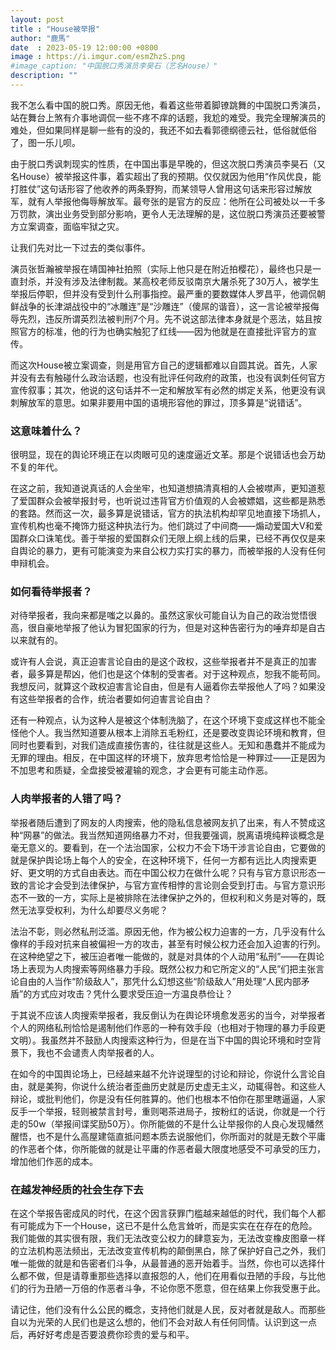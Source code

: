 ```yaml
---
layout: post
title : "House被举报"
author: "鹿馬"
date  : 2023-05-19 12:00:00 +0800
image : https://i.imgur.com/esmZhzS.png
#image_caption: "中国脱口秀演员李昊石（艺名House）"
description: ""
---
```


我不怎么看中国的脱口秀。原因无他，看着这些带着脚镣跳舞的中国脱口秀演员，站在舞台上煞有介事地调侃一些不疼不痒的话题，我尬的难受。我完全理解演员的难处，但如果同样是聊一些有的没的，我还不如去看郭德纲德云社，低俗就低俗了，图一乐儿呗。

<!--more-->

由于脱口秀讽刺现实的性质，在中国出事是早晚的，但这次脱口秀演员李昊石（又名House）被举报这件事，着实超出了我的预期。仅仅就因为他用“作风优良，能打胜仗”这句话形容了他收养的两条野狗，而某领导人曾用这句话来形容过解放军，就有人举报他侮辱解放军。最夸张的是官方的反应：他所在公司被处以一千多万罚款，演出业务受到部分影响，更令人无法理解的是，这位脱口秀演员还要被警方立案调查，面临牢狱之灾。

让我们先对比一下过去的类似事件。

演员张哲瀚被举报在靖国神社拍照（实际上他只是在附近拍樱花），最终也只是一直封杀，并没有涉及法律制裁。某高校老师反驳南京大屠杀死了30万人，被学生举报后停职，但并没有受到什么刑事指控。最严重的要数媒体人罗昌平，他调侃朝鲜战争的长津湖战役中的“冰雕连”是“沙雕连”（傻屌的谐音），这一言论被举报侮辱先烈，违反所谓英烈法被判刑7个月。先不说这部法律本身就是个恶法，姑且按照官方的标准，他的行为也确实触犯了红线——因为他就是在直接批评官方的宣传。

而这次House被立案调查，则是用官方自己的逻辑都难以自圆其说。首先，人家并没有去有触碰什么政治话题，也没有批评任何政府的政策，也没有讽刺任何官方宣传叙事；其次，他说的这句话并不一定和解放军有必然的绑定关系，他更没有讽刺解放军的意思。如果非要用中国的语境形容他的罪过，顶多算是“说错话”。


### 这意味着什么？

很明显，现在的舆论环境正在以肉眼可见的速度逼近文革。那是个说错话也会万劫不复的年代。

在这之前，我知道说真话的人会坐牢，也知道想搞清真相的人会被噤声，更知道惹了爱国群众会被举报封号，也听说过违背官方价值观的人会被嫖娼，这些都是熟悉的套路。然而这一次，最多算是说错话，官方的执法机构却罕见地直接下场抓人，宣传机构也毫不掩饰力挺这种执法行为。他们跳过了中间商——煽动爱国大V和爱国群众口诛笔伐。善于举报的爱国群众们无限上纲上线的后果，已经不再仅仅是来自舆论的暴力，更有可能演变为来自公权力实打实的暴力，而被举报的人没有任何申辩机会。


### 如何看待举报者？

对待举报者，我向来都是嗤之以鼻的。虽然这家伙可能自认为自己的政治觉悟很高，很自豪地举报了他认为冒犯国家的行为，但是对这种告密行为的唾弃却是自古以来就有的。

或许有人会说，真正迫害言论自由的是这个政权，这些举报者并不是真正的加害者，最多算是帮凶，他们也是这个体制的受害者。对于这种观点，恕我不能苟同。我想反问，就算这个政权迫害言论自由，但是有人逼着你去举报他人了吗？如果没有这些举报者的合作，统治者要如何迫害言论自由？

还有一种观点，认为这种人是被这个体制洗脑了，在这个环境下变成这样也不能全怪他个人。我当然知道要从根本上消除五毛粉红，还是要改变舆论环境和教育，但同时也要看到，对我们造成直接伤害的，往往就是这些人。无知和愚蠢并不能成为无罪的理由。相反，在中国这样的环境下，放弃思考恰恰是一种罪过——正是因为不加思考和质疑，全盘接受被灌输的观念，才会更有可能主动作恶。


### 人肉举报者的人错了吗？

举报者随后遭到了网友的人肉搜索，他的隐私信息被网友扒了出来，有人不赞成这种“网暴”的做法。我当然知道网络暴力不对，但我要强调，脱离语境纯粹谈概念是毫无意义的。要看到，在一个法治国家，公权力不会下场干涉言论自由，它要做的就是保护舆论场上每个人的安全，在这种环境下，任何一方都有远比人肉搜索更好、更文明的方式自由表达。而在中国公权力在做什么呢？只有与官方意识形态一致的言论才会受到法律保护，与官方宣传相悖的言论则会受到打击。与官方意识形态不一致的一方，实际上是被排除在法律保护之外的，但权利和义务是对等的，既然无法享受权利，为什么却要尽义务呢？

法治不彰，则必然私刑泛滥。原因无他，作为被公权力迫害的一方，几乎没有什么像样的手段对抗来自被偏袒一方的攻击，甚至有时候公权力还会加入迫害的行列。在这种绝望之下，被压迫者唯一能做的，就是对具体的个人动用“私刑”——在舆论场上表现为人肉搜索等网络暴力手段。既然公权力和它所定义的“人民”们把主张言论自由的人当作“阶级敌人”，那凭什么幻想这些“阶级敌人”用处理“人民内部矛盾”的方式应对攻击？凭什么要求受压迫一方温良恭俭让？

于其说不应该人肉搜索举报者，我反倒认为在舆论环境愈发恶劣的当今，对举报者个人的网络私刑恰恰是遏制他们作恶的一种有效手段（也相对于物理的暴力手段更文明）。我虽然并不鼓励人肉搜索这种行为，但是在当下中国的舆论环境和时空背景下，我也不会谴责人肉举报者的人。

在如今的中国舆论场上，已经越来越不允许说理型的讨论和辩论，你说什么言论自由，就是美狗，你说什么统治者歪曲历史就是历史虚无主义，动辄得咎。和这些人辩论，或批判他们，你是没有任何胜算的。他们也根本不怕你在那里瞎逼逼，人家反手一个举报，轻则被禁言封号，重则喝茶进局子，按粉红的话说，你就是一个行走的50w（举报间谍奖励50万）。你所能做的不是什么让举报你的人良心发现幡然醒悟，也不是什么高屋建瓴直抵问题本质去说服他们，你所面对的就是无数个平庸的作恶者个体，你所能做的就是让平庸的作恶者最大限度地感受不可承受的压力，增加他们作恶的成本。


### 在越发神经质的社会生存下去

在这个举报告密成风的时代，在这个因言获罪门槛越来越低的时代，我们每个人都有可能成为下一个House，这已不是什么危言耸听，而是实实在在存在的危险。我们能做的其实很有限，我们无法改变公权力的肆意妄为，无法改变橡皮图章一样的立法机构恶法频出，无法改变宣传机构的颠倒黑白，除了保护好自己之外，我们唯一能做的就是和告密者们斗争，从最普通的恶开始着手。当然，你也可以选择什么都不做，但是请尊重那些选择以直报怨的人，他们在用看似丑陋的手段，与比他们的行为丑陋一万倍的作恶者斗争，不论你愿不愿意，但在结果上你我受惠于此。

请记住，他们没有什么公民的概念，支持他们就是人民，反对者就是敌人。而那些自以为光荣的人民们也是这么想的，他们不会对敌人有任何同情。认识到这一点后，再好好考虑是否要浪费你珍贵的爱与和平。

<!--END-->